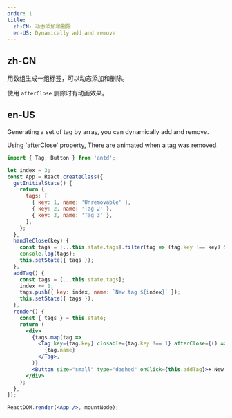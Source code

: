 ```yaml
---
order: 1
title: 
  zh-CN: 动态添加和删除
  en-US: Dynamically add and remove
---
```


## zh-CN

用数组生成一组标签，可以动态添加和删除。

使用 `afterClose` 删除时有动画效果。

## en-US

Generating a set of tag by array, you can dynamically add and remove.

Using 'afterClose' property, There are animated when a tag was removed.

````jsx
import { Tag, Button } from 'antd';

let index = 3;
const App = React.createClass({
  getInitialState() {
    return {
      tags: [
        { key: 1, name: 'Unremovable' },
        { key: 2, name: 'Tag 2' },
        { key: 3, name: 'Tag 3' },
      ],
    };
  },
  handleClose(key) {
    const tags = [...this.state.tags].filter(tag => (tag.key !== key) && tag);
    console.log(tags);
    this.setState({ tags });
  },
  addTag() {
    const tags = [...this.state.tags];
    index += 1;
    tags.push({ key: index, name: `New tag ${index}` });
    this.setState({ tags });
  },
  render() {
    const { tags } = this.state;
    return (
      <div>
        {tags.map(tag =>
          <Tag key={tag.key} closable={tag.key !== 1} afterClose={() => this.handleClose(tag.key)}>
            {tag.name}
          </Tag>,
        )}
        <Button size="small" type="dashed" onClick={this.addTag}>+ New tag</Button>
      </div>
    );
  },
});

ReactDOM.render(<App />, mountNode);
````
